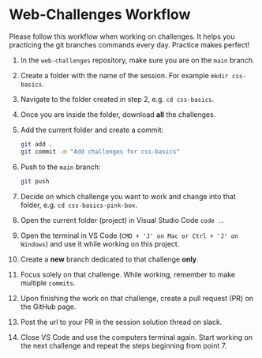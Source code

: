 # Web-Challenges Workflow

Please follow this workflow when working on challenges. It helps you practicing the git branches commands every day. Practice makes perfect!

1. In the `web-challenges` repository, make sure you are on the `main` branch.
2. Create a folder with the name of the session. For example `mkdir css-basics`.
3. Navigate to the folder created in step 2, e.g. `cd css-basics`.
4. Once you are inside the folder, download **all** the challenges.
5. Add the current folder and create a commit:

   ```bash
   git add .
   git commit -m "Add challenges for css-basics"
   ```

6. Push to the `main` branch:

   ```bash
   git push
   ```

7. Decide on which challenge you want to work and change into that folder, e.g. `cd css-basics-pink-box`.
8. Open the current folder (project) in Visual Studio Code `code .`.
9. Open the terminal in VS Code (`CMD + 'J' on Mac or Ctrl + 'J' on Windows`) and use it while working on this project.
10. Create a **new** branch dedicated to that challenge **only**.
11. Focus solely on that challenge. While working, remember to make multiple `commits`.
12. Upon finishing the work on that challenge, create a pull request (PR) on the GitHub page.
13. Post the url to your PR in the session solution thread on slack.
14. Close VS Code and use the computers terminal again. Start working on the next challenge and repeat the steps beginning from point 7.
